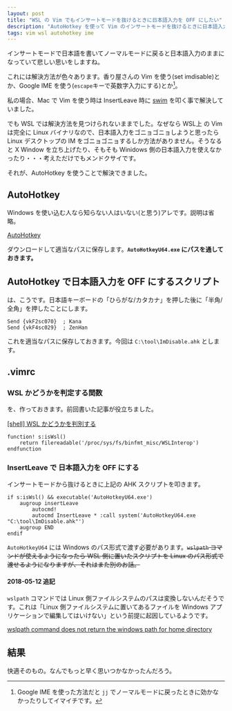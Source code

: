 ```yaml
---
layout: post
title: "WSL の Vim でもインサートモードを抜けるときに日本語入力を OFF にしたい"
description: "AutoHotkey を使って Vim のインサートモードを抜けるときに日本語入力を OFF にする。"
tags: vim wsl autohotkey ime
---
```


インサートモードで日本語を書いてノーマルモードに戻ると日本語入力のままになっていて悲しい思いをしますね。

これには解決方法が色々あります。香り屋さんの Vim を使う(set imdisable)とか、Google IME を使う(`escape`キーで英数字入力にする)とか[^1]。

[^1]: Google IME を使った方法だと `jj` でノーマルモードに戻ったときに効かなかったりしてイマイチです。

私の場合、Mac で Vim を使う時は InsertLeave 時に [swim](https://github.com/mitsuse/swim) を叩く事で解決していました。

でも WSL では解決方法を見つけられないままでした。なぜなら WSL上 の Vim は完全に Linux バイナリなので、日本語入力をゴニョゴニョしようと思ったら Linux デスクトップの IM をゴニョゴニョするしか方法がありません。そうなると X Window を立ち上げたり、そもそも Winidows 側の日本語入力を使えなかったり・・・考えただけでもメンドクサイです。

それが、AutoHotkey を使うことで解決できました。

## AutoHotkey

Windows を使い込む人なら知らない人はいない(と思う)アレです。説明は省略。

[AutoHotkey](https://autohotkey.com/)

ダウンロードして適当なパスに保存します。**`AutoHotkeyU64.exe` にパスを通しておきます。**

## AutoHotkey で日本語入力を OFF にするスクリプト

は、こうです。日本語キーボードの「ひらがな/カタカナ」を押した後に「半角/全角」を押したことにします。

```
Send {vkF2sc070}  ; Kana
Send {vkF4sc029}  ; ZenHan
```

これを適当なパスに保存しておきます。今回は `C:\tool\ImDisable.ahk` とします。

## .vimrc

### WSL かどうかを判定する関数

を、作っておきます。前回書いた記事が役立ちました。

[[shell] WSL かどうかを判別する](https://mmktomato.github.io/2018/03/21/detect-wsl.html)

```
function! s:isWsl()
    return filereadable('/proc/sys/fs/binfmt_misc/WSLInterop')
endfunction
```

### InsertLeave で 日本語入力を OFF にする

インサートモードから抜けるときに上記の AHK スクリプトを叩きます。

```
if s:isWsl() && executable('AutoHotkeyU64.exe')
    augroup insertLeave
        autocmd!
        autocmd InsertLeave * :call system('AutoHotkeyU64.exe "C:\tool\ImDisable.ahk"')
    augroup END
endif
```

`AutoHotkeyU64` には Windows のパス形式で渡す必要があります。~~`wslpath` コマンドが使えるようになったら WSL 側に置いたスクリプトを Linux のパス形式で渡せるようになりますが、それはまた別のお話。~~

#### 2018-05-12 追記

`wslpath` コマンドでは Linux 側ファイルシステムのパスは変換しないんだそうです。これは「Linux 側ファイルシステムに置いてあるファイルを Windows アプリケーションで編集してはいけない」という前提に起因しているようです。

[wslpath command does not return the windows path for home directory](https://github.com/Microsoft/WSL/issues/3146)

## 結果

快適そのもの。なんでもっと早く思いつかなかったんだろう。
